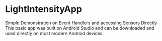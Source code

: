 # LightIntensityApp
Simple Demonstration on Event Handlers and accessing Sensors Directly
This basic app was built on Android Studio and can be downloaded and used directly on most modern Android devices.
